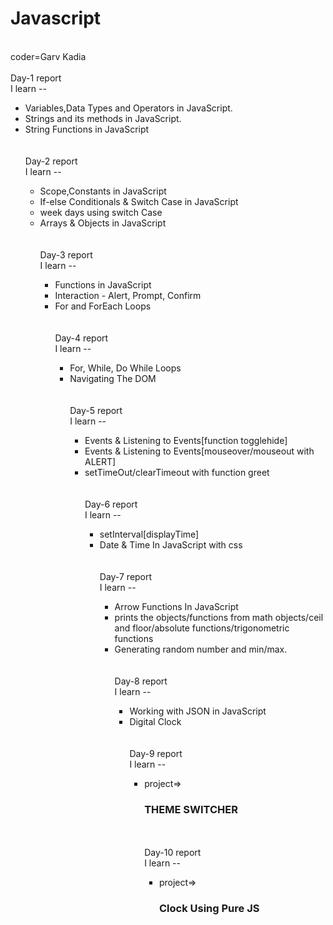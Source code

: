 # Javascript
<br>
coder=Garv Kadia
<br>
<br>
Day-1 report
<br>
I learn --
<div>
        <ul>
            <li>Variables,Data Types and Operators in JavaScript.</li>
            <li>Strings and its methods in JavaScript.</li>
            <li>String Functions in JavaScript</li>
           
      
<br>
<br>
Day-2 report
<br>
I learn --
<div>
        <ul>
            <li>Scope,Constants in JavaScript</li>
            <li>If-else Conditionals & Switch Case in JavaScript</li>
            <li>week days using switch Case</li>
            <li>Arrays & Objects in JavaScript</li>

<br>
<br>
Day-3 report
<br>
I learn --
<div>
        <ul>
            <li>Functions in JavaScript</li>
            <li>Interaction - Alert, Prompt, Confirm</li>
            <li>For and ForEach Loops</li>

 <br>
<br>
Day-4 report
<br>
I learn --
<div>
        <ul>
            <li>For, While, Do While Loops</li>
            <li>Navigating The DOM</li>
 <br>
<br>
Day-5 report
<br>
I learn --
<div>
        <ul>
            <li>Events & Listening to Events[function togglehide]</li>
            <li>Events & Listening to Events[mouseover/mouseout with ALERT]</li>       
            <li>setTimeOut/clearTimeout with function greet</li>
 <br>
<br>
Day-6 report
<br>
I learn --
<div>
        <ul>
            <li>setInterval[displayTime]</li>
            <li>Date & Time In JavaScript with css</li>       
 <br>
<br>
Day-7 report
<br>
I learn --
<div>
        <ul>
            <li>Arrow Functions In JavaScript</li>
            <li>prints the objects/functions from math objects/ceil and floor/absolute functions/trigonometric functions</li>       
            <li>Generating random number and min/max.</li>
 <br>
<br>
Day-8 report
<br>
I learn --
<div>
        <ul>
            <li>Working with JSON in JavaScript</li>
            <li>Digital Clock</li>
<br>
<br>
Day-9 report
<br>
I learn --
<div>
        <ul>
            <li>project=>
              <h3>THEME SWITCHER</h3></li>
          
<br>
<br>
Day-10 report
<br>
I learn --
<div>
        <ul>
            <li>project=>
              <h3>Clock Using Pure JS</h3></li>
          
